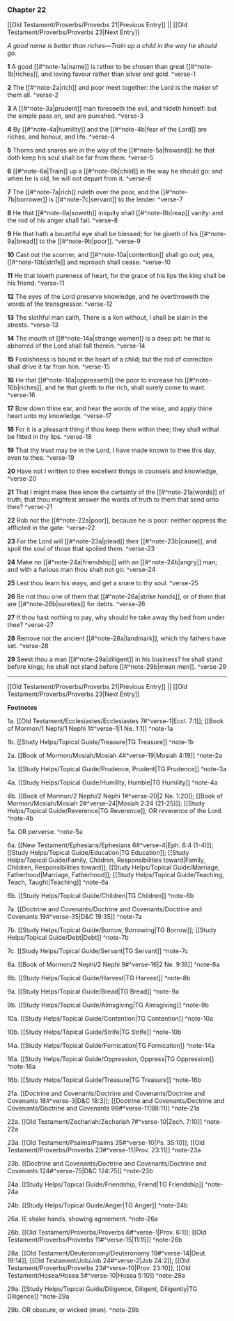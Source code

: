 ### Chapter 22

[[Old Testament/Proverbs/Proverbs 21|Previous Entry]]  ||  [[Old Testament/Proverbs/Proverbs 23|Next Entry]]

*A good name is better than riches—Train up a child in the way he should go.*

**1**  A good [[#^note-1a|name]] is rather to be chosen than great [[#^note-1b|riches]], and loving favour rather than silver and gold. ^verse-1

**2**  The [[#^note-2a|rich]] and poor meet together: the Lord is the maker of them all. ^verse-2

**3**  A [[#^note-3a|prudent]] man foreseeth the evil, and hideth himself: but the simple pass on, and are punished. ^verse-3

**4**  By [[#^note-4a|humility]] and the [[#^note-4b|fear of the Lord]] are riches, and honour, and life. ^verse-4

**5**  Thorns and snares are in the way of the [[#^note-5a|froward]]: he that doth keep his soul shall be far from them. ^verse-5

**6**  [[#^note-6a|Train]] up a [[#^note-6b|child]] in the way he should go: and when he is old, he will not depart from it. ^verse-6

**7**  The [[#^note-7a|rich]] ruleth over the poor, and the [[#^note-7b|borrower]] is [[#^note-7c|servant]] to the lender. ^verse-7

**8**  He that [[#^note-8a|soweth]] iniquity shall [[#^note-8b|reap]] vanity: and the rod of his anger shall fail. ^verse-8

**9**  He that hath a bountiful eye shall be blessed; for he giveth of his [[#^note-9a|bread]] to the [[#^note-9b|poor]]. ^verse-9

**10**  Cast out the scorner, and [[#^note-10a|contention]] shall go out; yea, [[#^note-10b|strife]] and reproach shall cease. ^verse-10

**11**  He that loveth pureness of heart, for the grace of his lips the king shall be his friend. ^verse-11

**12**  The eyes of the Lord preserve knowledge, and he overthroweth the words of the transgressor. ^verse-12

**13**  The slothful man saith, There is a lion without, I shall be slain in the streets. ^verse-13

**14**  The mouth of [[#^note-14a|strange women]] is a deep pit: he that is abhorred of the Lord shall fall therein. ^verse-14

**15**  Foolishness is bound in the heart of a child; but the rod of correction shall drive it far from him. ^verse-15

**16**  He that [[#^note-16a|oppresseth]] the poor to increase his [[#^note-16b|riches]], and he that giveth to the rich, shall surely come to want. ^verse-16

**17**  Bow down thine ear, and hear the words of the wise, and apply thine heart unto my knowledge. ^verse-17

**18**  For it is a pleasant thing if thou keep them within thee; they shall withal be fitted in thy lips. ^verse-18

**19**  That thy trust may be in the Lord, I have made known to thee this day, even to thee. ^verse-19

**20**  Have not I written to thee excellent things in counsels and knowledge, ^verse-20

**21**  That I might make thee know the certainty of the [[#^note-21a|words]] of truth; that thou mightest answer the words of truth to them that send unto thee? ^verse-21

**22**  Rob not the [[#^note-22a|poor]], because he is poor: neither oppress the afflicted in the gate: ^verse-22

**23**  For the Lord will [[#^note-23a|plead]] their [[#^note-23b|cause]], and spoil the soul of those that spoiled them. ^verse-23

**24**  Make no [[#^note-24a|friendship]] with an [[#^note-24b|angry]] man; and with a furious man thou shalt not go: ^verse-24

**25**  Lest thou learn his ways, and get a snare to thy soul. ^verse-25

**26**  Be not thou one of them that [[#^note-26a|strike hands]], or of them that are [[#^note-26b|sureties]] for debts. ^verse-26

**27**  If thou hast nothing to pay, why should he take away thy bed from under thee? ^verse-27

**28**  Remove not the ancient [[#^note-28a|landmark]], which thy fathers have set. ^verse-28

**29**  Seest thou a man [[#^note-29a|diligent]] in his business? he shall stand before kings; he shall not stand before [[#^note-29b|mean men]]. ^verse-29


---
[[Old Testament/Proverbs/Proverbs 21|Previous Entry]]  ||  [[Old Testament/Proverbs/Proverbs 23|Next Entry]]


**Footnotes**


1a. [[Old Testament/Ecclesiastes/Ecclesiastes 7#^verse-1|Eccl. 7:1]]; [[Book of Mormon/1 Nephi/1 Nephi 1#^verse-1|1 Ne. 1:1]] ^note-1a

1b. [[Study Helps/Topical Guide/Treasure|TG Treasure]] ^note-1b

2a. [[Book of Mormon/Mosiah/Mosiah 4#^verse-19|Mosiah 4:19]] ^note-2a

3a. [[Study Helps/Topical Guide/Prudence, Prudent|TG Prudence]] ^note-3a

4a. [[Study Helps/Topical Guide/Humility, Humble|TG Humility]] ^note-4a

4b. [[Book of Mormon/2 Nephi/2 Nephi 1#^verse-20|2 Ne. 1:20]]; [[Book of Mormon/Mosiah/Mosiah 2#^verse-24|Mosiah 2:24 (21-25)]]; [[Study Helps/Topical Guide/Reverence|TG Reverence]]; OR reverence of the Lord.  ^note-4b

5a. OR perverse. ^note-5a

6a. [[New Testament/Ephesians/Ephesians 6#^verse-4|Eph. 6:4 (1-4)]]; [[Study Helps/Topical Guide/Education|TG Education]]; [[Study Helps/Topical Guide/Family, Children, Responsibilities toward|Family, Children, Responsibilities toward]]; [[Study Helps/Topical Guide/Marriage, Fatherhood|Marriage, Fatherhood]]; [[Study Helps/Topical Guide/Teaching, Teach, Taught|Teaching]] ^note-6a

6b. [[Study Helps/Topical Guide/Children|TG Children]] ^note-6b

7a. [[Doctrine and Covenants/Doctrine and Covenants/Doctrine and Covenants 19#^verse-35|D&C 19:35]] ^note-7a

7b. [[Study Helps/Topical Guide/Borrow, Borrowing|TG Borrow]]; [[Study Helps/Topical Guide/Debt|Debt]] ^note-7b

7c. [[Study Helps/Topical Guide/Servant|TG Servant]] ^note-7c

8a. [[Book of Mormon/2 Nephi/2 Nephi 9#^verse-16|2 Ne. 9:16]] ^note-8a

8b. [[Study Helps/Topical Guide/Harvest|TG Harvest]] ^note-8b

9a. [[Study Helps/Topical Guide/Bread|TG Bread]] ^note-9a

9b. [[Study Helps/Topical Guide/Almsgiving|TG Almsgiving]] ^note-9b

10a. [[Study Helps/Topical Guide/Contention|TG Contention]] ^note-10a

10b. [[Study Helps/Topical Guide/Strife|TG Strife]] ^note-10b

14a. [[Study Helps/Topical Guide/Fornication|TG Fornication]] ^note-14a

16a. [[Study Helps/Topical Guide/Oppression, Oppress|TG Oppression]] ^note-16a

16b. [[Study Helps/Topical Guide/Treasure|TG Treasure]] ^note-16b

21a. [[Doctrine and Covenants/Doctrine and Covenants/Doctrine and Covenants 18#^verse-3|D&C 18:3]]; [[Doctrine and Covenants/Doctrine and Covenants/Doctrine and Covenants 98#^verse-11|98:11]] ^note-21a

22a. [[Old Testament/Zechariah/Zechariah 7#^verse-10|Zech. 7:10]] ^note-22a

23a. [[Old Testament/Psalms/Psalms 35#^verse-10|Ps. 35:10]]; [[Old Testament/Proverbs/Proverbs 23#^verse-11|Prov. 23:11]] ^note-23a

23b. [[Doctrine and Covenants/Doctrine and Covenants/Doctrine and Covenants 124#^verse-75|D&C 124:75]] ^note-23b

24a. [[Study Helps/Topical Guide/Friendship, Friend|TG Friendship]] ^note-24a

24b. [[Study Helps/Topical Guide/Anger|TG Anger]] ^note-24b

26a. IE shake hands, showing agreement. ^note-26a

26b. [[Old Testament/Proverbs/Proverbs 6#^verse-1|Prov. 6:1]]; [[Old Testament/Proverbs/Proverbs 11#^verse-15|11:15]] ^note-26b

28a. [[Old Testament/Deuteronomy/Deuteronomy 19#^verse-14|Deut. 19:14]]; [[Old Testament/Job/Job 24#^verse-2|Job 24:2]]; [[Old Testament/Proverbs/Proverbs 23#^verse-10|Prov. 23:10]]; [[Old Testament/Hosea/Hosea 5#^verse-10|Hosea 5:10]] ^note-28a

29a. [[Study Helps/Topical Guide/Diligence, Diligent, Diligently|TG Diligence]] ^note-29a

29b. OR obscure, or wicked (men). ^note-29b